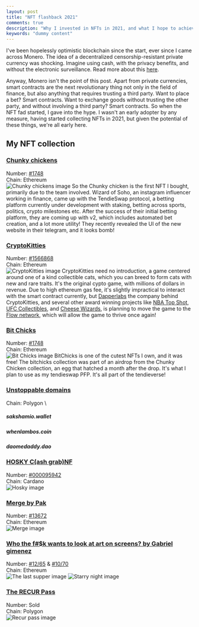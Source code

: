 ```yaml
---
layout: post
title: "NFT flashback 2021"
comments: true
description: "Why I invested in NFTs in 2021, and what I hope to achieve in 2022."
keywords: "dummy content"
---
```


I've been hopelessly optimistic blockchain since the start, ever since I came across Monero. The idea of a decentralized censorship-resistant private currency was shocking. Imagine using cash, with the privacy benefits, and without the electronic surveillance. Read more about this [here](https://www.getmonero.org/get-started/what-is-monero/).

Anyway, Monero isn't the point of this post. Apart from private currencies, smart contracts are the next revolutionary thing not only in the field of finance, but also anything that requires trusting a third party. Want to place a bet? Smart contracts. Want to exchange goods without trusting the other party, and without involving a third party? Smart contracts. So when the NFT fad started, I gave into the hype. I wasn't an early adopter by any measure, having started collecting NFTs in 2021, but given the potential of these things, we're all early here. 

## My NFT collection
### [Chunky chickens](https://opensea.io/collection/chunkychickens-v2) 
Number: [#1748](https://opensea.io/assets/0x06c6db12875e254a0e0c7259c7d4993e017edc80/1748) \
Chain: Ethereum \
![Chunky chickens image](https://raw.githubusercontent.com/sakshamio/thinkspace/gh-pages/assets/images/chunky.png)
So the Chunky chicken is the first NFT I bought, primarily due to the team involved. Wizard of Soho, an instagram influencer working in finance, came up with the TendieSwap protocol, a betting platform currently under development with staking, betting across sports, politics, crypto milestones etc. After the success of their initial betting platform, they are coming up with v2, which includes automated bet creation, and a lot more utility! They recently revealed the UI of the new website in their telegram, and it looks bomb!

### [CryptoKitties](https://www.cryptokitties.co/)
Number: [#1566868](https://opensea.io/assets/0x06012c8cf97bead5deae237070f9587f8e7a266d/1566868) \
Chain: Ethereum \
![CryptoKitties image](https://raw.githubusercontent.com/sakshamio/thinkspace/gh-pages/assets/images/kitty.png)
CryptoKitties need no introduction, a game centered around one of a kind collectible cats, which you can breed to form cats with new and rare traits. It's the original cypto game, with millions of dollars in revenue. Due to high ethereum gas fee, it's slightly impractical to interact with the smart contract currently, but [Dapperlabs](https://www.dapperlabs.com/) the company behind CryptoKitties, and several other award winning projects like [NBA Top Shot](https://nbatopshot.com/), [UFC Collectibles](https://ufc.onflow.org/), and [Cheese Wizards](https://www.cheezewizards.com/), is planning to move the game to the [Flow network](https://www.onflow.org/), which will allow the game to thrive once again!

### [Bit Chicks](https://opensea.io/collection/bitchicks)
Number: [#1748](https://opensea.io/assets/0x44a5c42f43aefa535a964e9b7050e6216b023a7c/1748) \
Chain: Ethereum \
![Bit Chicks image](https://raw.githubusercontent.com/sakshamio/thinkspace/gh-pages/assets/images/bitchicks.png)
BitChicks is one of the cutest NFTs I own, and it was free! The bitchicks collection was part of an airdrop from the Chunky Chicken collection, an egg that hatched a month after the drop. It's what I plan to use as my tendieswap PFP. It's all part of the tendieverse!

### [Unstoppable domains](https://unstoppabledomains.com/) 
Chain: Polygon \
##### sakshamio.wallet
##### whenlambos.coin
##### daomedaddy.dao

### [HOSKY C(ash grab)NF](https://hosky.io/)
Number: [#000095942](https://pool.pm/a5bb0e5bb275a573d744a021f9b3bff73595468e002755b447e01559.HOSKYCashGrab000095942) \
Chain: Cardano \
![Hosky image](https://raw.githubusercontent.com/sakshamio/thinkspace/gh-pages/assets/images/hosky.jpg)


### [Merge by Pak](https://niftygateway.com/collections/pakmerge)
Number: [#13672](https://niftygateway.com/marketplace/item/0xc3f8a0f5841abff777d3eefa5047e8d413a1c9ab/13672) \
Chain: Ethereum \
![Merge image](https://raw.githubusercontent.com/sakshamio/thinkspace/gh-pages/assets/images/6f1e7939-be32-4a7a-897b-94c051a22bf6.svg)


### [Who the f#$k wants to look at art on screens? by Gabriel gimenez](https://niftygateway.com/marketplace?collection=0xc54d50d125dac1d76c96465531ef74b7d3fb17d0)
Number: [#12/65](https://niftygateway.com/marketplace/item/0xc54d50d125dac1d76c96465531ef74b7d3fb17d0/28800040012) & [#10/70](https://niftygateway.com/marketplace/item/0xc54d50d125dac1d76c96465531ef74b7d3fb17d0/28800050010) \
Chain: Ethereum \
![The last supper image](https://raw.githubusercontent.com/sakshamio/thinkspace/gh-pages/assets/images/TheLastSupper.jpg)
![Starry night image](https://raw.githubusercontent.com/sakshamio/thinkspace/gh-pages/assets/images/StarryNight.jpg)

### [The RECUR Pass](https://pass.recurforever.com/)
Number: Sold \
Chain: Polygon \
![Recur pass image](https://raw.githubusercontent.com/sakshamio/thinkspace/gh-pages/assets/images/recur.png)
